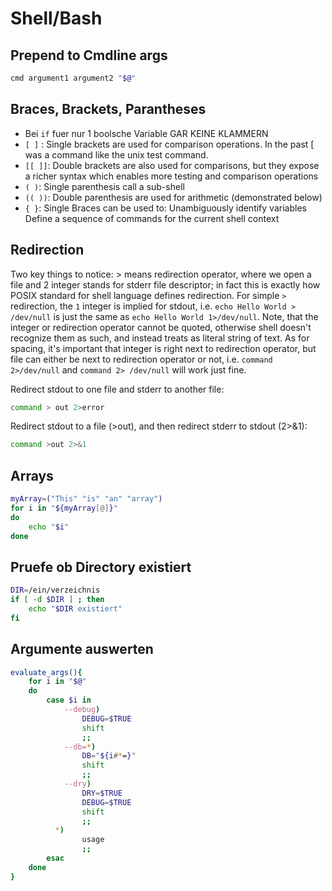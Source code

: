 # Shell/Bash

## Prepend to Cmdline args

```bash
cmd argument1 argument2 "$@"
```

## Braces, Brackets, Parantheses
* Bei `if` fuer nur 1 boolsche Variable GAR KEINE KLAMMERN
* `[ ]` : Single brackets are used for comparison operations. In the past [ was a command like the unix test command.
* `[[ ]]`: Double brackets are also used for comparisons, but they expose a richer syntax which enables more testing and comparison operations
* `( )`: Single parenthesis call a sub-shell
* `(( ))`: Double parenthesis are used for arithmetic (demonstrated below)
* `{ }`: Single Braces can be used to:
Unambiguously identify variables
Define a sequence of commands for the current shell context

## Redirection
Two key things to notice: > means redirection operator, where we open a file and 2 integer stands for stderr file descriptor; in fact this is exactly how POSIX standard for shell language defines redirection.
For simple `>` redirection, the `1` integer is implied for stdout, i.e. `echo Hello World > /dev/null` is just the same as `echo Hello World 1>/dev/null`. Note, that the integer or redirection operator cannot be quoted, otherwise shell doesn't recognize them as such, and instead treats as literal string of text. As for spacing, it's important that integer is right next to redirection operator, but file can either be next to redirection operator or not, i.e. `command 2>/dev/null` and `command 2> /dev/null` will work just fine.

Redirect stdout to one file and stderr to another file:
```sh
command > out 2>error
```

Redirect stdout to a file (>out), and then redirect stderr to stdout (2>&1):
```sh
command >out 2>&1
```

## Arrays
```bash
myArray=("This" "is" "an" "array")
for i in "${myArray[@]}"
do
	echo "$i"
done
```
## Pruefe ob Directory existiert
```bash
DIR=/ein/verzeichnis
if [ -d $DIR ] ; then
	echo "$DIR existiert"
fi
```

## Argumente auswerten
```bash
evaluate_args(){
	for i in "$@"
	do
		case $i in
			--debug)
				DEBUG=$TRUE
				shift
				;;
			--db=*)
				DB="${i#*=}"
				shift
				;;
			--dry)
				DRY=$TRUE
				DEBUG=$TRUE
				shift
				;;
		  *)
				usage
				;;
		esac
	done 
}
```

